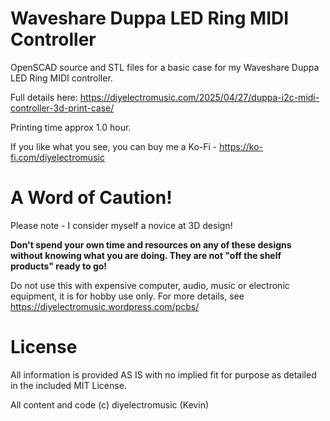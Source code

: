 # Waveshare Duppa LED Ring MIDI Controller

OpenSCAD source and STL files for a basic case for my Waveshare Duppa LED Ring MIDI controller.

Full details here: https://diyelectromusic.com/2025/04/27/duppa-i2c-midi-controller-3d-print-case/

Printing time approx 1.0 hour.

If you like what you see, you can buy me a Ko-Fi - https://ko-fi.com/diyelectromusic

#  A Word of Caution!

Please note - I consider myself a novice at 3D design!

**Don't spend your own time and resources on any of these designs without knowing what you are doing.  They are not "off the shelf products" ready to go!**

Do not use this with expensive computer, audio, music or electronic equipment, it is for hobby use only.  For more details, see https://diyelectromusic.wordpress.com/pcbs/

# License

All information is provided AS IS with no implied fit for purpose as detailed in the included MIT License.

All content and code (c) diyelectromusic (Kevin)
